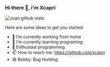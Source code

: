 ### Hi there 👋, i'm Xcapri

![Juan github stats](https://github-readme-stats.vercel.app/api?username=xcapri&show_icons=true)

Here are some ideas to get you started:

- 🔭 I’m currently working from home
- 🌱 I’m currently learning programing
- 💬 Enthusiast programming
- 📫 How to reach me: https://github.com/xcapri
- 😄 Bobby: Bug Hunting
